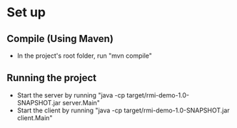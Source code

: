 # Set up
## Compile (Using Maven)
- In the project's root folder, run "mvn compile"
## Running the project
- Start the server by running "java -cp target/rmi-demo-1.0-SNAPSHOT.jar server.Main"
- Start the client by running "java -cp target/rmi-demo-1.0-SNAPSHOT.jar client.Main"
